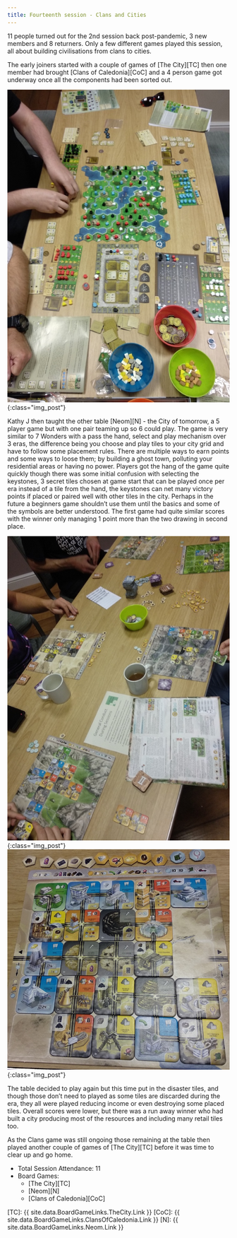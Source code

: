 ```yaml
---
title: Fourteenth session - Clans and Cities
---
```


11 people turned out for the 2nd session back post-pandemic, 3 new members and 8 returners. Only a few different games played this session, all about building civilisations from clans to cities.

The early joiners started with a couple of games of [The City][TC] then one member had brought [Clans of Caledonia][CoC] and a 4 person game got underway once all the components had been sorted out.

![Clans of Caledonia](/images/posts/2021_09_08/ClansOfCaledonia01.jpg "Clans of Caledonia"){:class="img_post"}

Kathy J then taught the other table [Neom][N] - the City of tomorrow, a 5 player game but with one pair teaming up so 6 could play. The game is very similar to 7 Wonders with a pass the hand, select and play mechanism over 3 eras, the difference being you choose and play tiles to your city grid and have to follow some placement rules. There are multiple ways to earn points and some ways to loose them; by building a ghost town, polluting your residential areas or having no power. Players got the hang of the game quite quickly though there was some initial confusion with selecting the keystones, 3 secret tiles chosen at game start that can be played once per era instead of a tile from the hand, the keystones can net many victory points if placed or paired well with other tiles in the city. Perhaps in the future a beginners game shouldn’t use them until the basics and some of the symbols are better understood. The first game had quite similar scores with the winner only managing 1 point more than the two drawing in second place. 

![Neom](/images/posts/2021_09_08/Neom01.jpg "Neom"){:class="img_post"}
![Neom](/images/posts/2021_09_08/Neom02.jpg "Neom"){:class="img_post"}

The table decided to play again but this time put in the disaster tiles, and though those don’t need to played as some tiles are discarded during the era, they all were played reducing income or even destroying some placed tiles. Overall scores were lower, but there was a run away winner who had built a city producing most of the resources and including many retail tiles too.

As the Clans game was still ongoing those remaining at the table then played another couple of games of [The City][TC] before it was time to clear up and go home.


* Total Session Attendance: 11
* Board Games:
    * [The City][TC]
    * [Neom][N] 
    * [Clans of Caledonia][CoC]
    
[TC]: {{ site.data.BoardGameLinks.TheCity.Link }}
[CoC]: {{ site.data.BoardGameLinks.ClansOfCaledonia.Link }}
[N]: {{ site.data.BoardGameLinks.Neom.Link }}


[Contact]: /Contact.html
